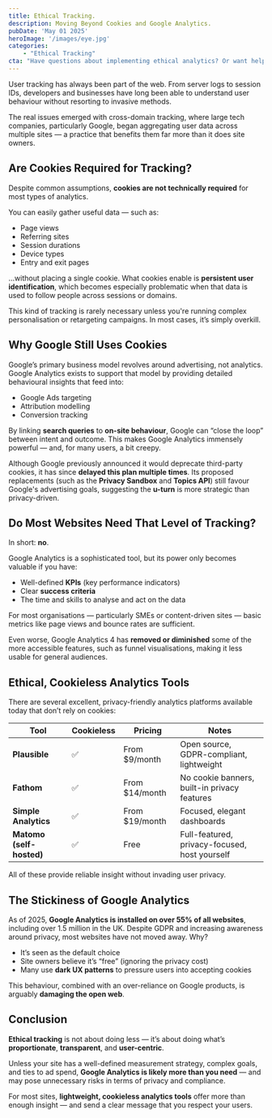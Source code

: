 ```yaml
---
title: Ethical Tracking. 
description: Moving Beyond Cookies and Google Analytics.
pubDate: 'May 01 2025'
heroImage: '/images/eye.jpg'
categories: 
    - "Ethical Tracking"
cta: "Have questions about implementing ethical analytics? Or want help migrating away from Google?"
---
```

User tracking has always been part of the web. From server logs to session IDs, developers and businesses have long been able to understand user behaviour without resorting to invasive methods. 

The real issues emerged with cross-domain tracking, where large tech companies, particularly Google, began aggregating user data across multiple sites — a practice that benefits them far more than it does site owners.

## Are Cookies Required for Tracking?

Despite common assumptions, **cookies are not technically required** for most types of analytics.

You can easily gather useful data — such as:

- Page views
- Referring sites
- Session durations
- Device types
- Entry and exit pages

…without placing a single cookie. What cookies enable is **persistent user identification**, which becomes especially problematic when that data is used to follow people across sessions or domains.

This kind of tracking is rarely necessary unless you're running complex personalisation or retargeting campaigns. In most cases, it’s simply overkill.

## Why Google Still Uses Cookies

Google’s primary business model revolves around advertising, not analytics. Google Analytics exists to support that model by providing detailed behavioural insights that feed into:

- Google Ads targeting
- Attribution modelling
- Conversion tracking

By linking **search queries** to **on-site behaviour**, Google can “close the loop” between intent and outcome. This makes Google Analytics immensely powerful — and, for many users, a bit creepy.

Although Google previously announced it would deprecate third-party cookies, it has since **delayed this plan multiple times**. Its proposed replacements (such as the **Privacy Sandbox** and **Topics API**) still favour Google's advertising goals, suggesting the **u-turn** is more strategic than privacy-driven.

## Do Most Websites Need That Level of Tracking?

In short: **no**.

Google Analytics is a sophisticated tool, but its power only becomes valuable if you have:

- Well-defined **KPIs** (key performance indicators)
- Clear **success criteria**
- The time and skills to analyse and act on the data

For most organisations — particularly SMEs or content-driven sites — basic metrics like page views and bounce rates are sufficient.

Even worse, Google Analytics 4 has **removed or diminished** some of the more accessible features, such as funnel visualisations, making it less usable for general audiences.

## Ethical, Cookieless Analytics Tools

There are several excellent, privacy-friendly analytics platforms available today that don’t rely on cookies:

<div class="u-scroller">

| Tool               | Cookieless | Pricing       | Notes                                           |
|--------------------|------------|---------------|--------------------------------------------------|
| **Plausible**      | ✅         | From $9/month | Open source, GDPR-compliant, lightweight        |
| **Fathom**         | ✅         | From $14/month| No cookie banners, built-in privacy features    |
| **Simple Analytics**| ✅        | From $19/month| Focused, elegant dashboards                     |
| **Matomo (self-hosted)** | ✅ | Free          | Full-featured, privacy-focused, host yourself   |

</div>

All of these provide reliable insight without invading user privacy.

## The Stickiness of Google Analytics

As of 2025, **Google Analytics is installed on over 55% of all websites**, including over 1.5 million in the UK. Despite GDPR and increasing awareness around privacy, most websites have not moved away. Why?

- It’s seen as the default choice
- Site owners believe it’s “free” (ignoring the privacy cost)
- Many use **dark UX patterns** to pressure users into accepting cookies

This behaviour, combined with an over-reliance on Google products, is arguably **damaging the open web**.

## Conclusion

**Ethical tracking** is not about doing less — it’s about doing what’s **proportionate**, **transparent**, and **user-centric**.

Unless your site has a well-defined measurement strategy, complex goals, and ties to ad spend, **Google Analytics is likely more than you need** — and may pose unnecessary risks in terms of privacy and compliance.

For most sites, **lightweight, cookieless analytics tools** offer more than enough insight — and send a clear message that you respect your users.